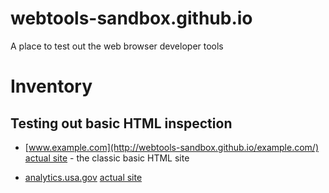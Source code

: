# webtools-sandbox.github.io
A place to test out the web browser developer tools


# Inventory

## Testing out basic HTML inspection

- [www.example.com](http://webtools-sandbox.github.io/example.com/) [actual site](http://www.example.com/) - the classic basic HTML site



- [analytics.usa.gov](https://dannguyen.github.io/frozen.analytics.usa.gov/) [actual site](https://analytics.usa.gov)

